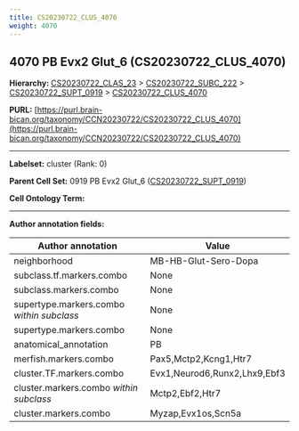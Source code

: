 ```yaml
---
title: CS20230722_CLUS_4070
weight: 4070
---
```

## 4070 PB Evx2 Glut_6 (CS20230722_CLUS_4070)
<b>Hierarchy: </b>
[CS20230722_CLAS_23](../CS20230722_CLAS_23) >
[CS20230722_SUBC_222](../CS20230722_SUBC_222) >
[CS20230722_SUPT_0919](../CS20230722_SUPT_0919) >
[CS20230722_CLUS_4070](../CS20230722_CLUS_4070)

**PURL:** [https://purl.brain-bican.org/taxonomy/CCN20230722/CS20230722_CLUS_4070](https://purl.brain-bican.org/taxonomy/CCN20230722/CS20230722_CLUS_4070)

---


**Labelset:** cluster (Rank: 0)

**Parent Cell Set:** 0919 PB Evx2 Glut_6 ([CS20230722_SUPT_0919](../CS20230722_SUPT_0919))



**Cell Ontology Term:** 

[MARKER GENES.]: #


---

[TRANSFERRED ANNOTATIONS.]: #


[AUTHOR ANNOTATION FIELDS.]: #


**Author annotation fields:**

| Author annotation | Value |
|-------------------|-------|
|neighborhood|MB-HB-Glut-Sero-Dopa|
|subclass.tf.markers.combo|None|
|subclass.markers.combo|None|
|supertype.markers.combo _within subclass_|None|
|supertype.markers.combo|None|
|anatomical_annotation|PB|
|merfish.markers.combo|Pax5,Mctp2,Kcng1,Htr7|
|cluster.TF.markers.combo|Evx1,Neurod6,Runx2,Lhx9,Ebf3|
|cluster.markers.combo _within subclass_|Mctp2,Ebf2,Htr7|
|cluster.markers.combo|Myzap,Evx1os,Scn5a|
